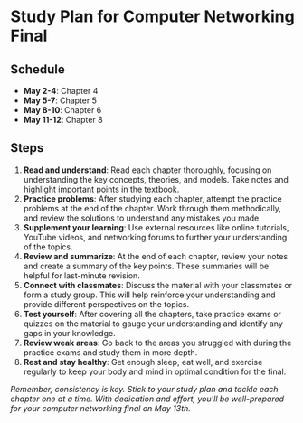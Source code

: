 # Study Plan for Computer Networking Final

## Schedule

- **May 2-4**: Chapter 4
- **May 5-7**: Chapter 5
- **May 8-10**: Chapter 6
- **May 11-12**: Chapter 8

## Steps

1. **Read and understand**: Read each chapter thoroughly, focusing on understanding the key concepts, theories, and models. Take notes and highlight important points in the textbook.
2. **Practice problems**: After studying each chapter, attempt the practice problems at the end of the chapter. Work through them methodically, and review the solutions to understand any mistakes you made.
3. **Supplement your learning**: Use external resources like online tutorials, YouTube videos, and networking forums to further your understanding of the topics.
4. **Review and summarize**: At the end of each chapter, review your notes and create a summary of the key points. These summaries will be helpful for last-minute revision.
5. **Connect with classmates**: Discuss the material with your classmates or form a study group. This will help reinforce your understanding and provide different perspectives on the topics.
6. **Test yourself**: After covering all the chapters, take practice exams or quizzes on the material to gauge your understanding and identify any gaps in your knowledge.
7. **Review weak areas**: Go back to the areas you struggled with during the practice exams and study them in more depth.
8. **Rest and stay healthy**: Get enough sleep, eat well, and exercise regularly to keep your body and mind in optimal condition for the final.

_Remember, consistency is key. Stick to your study plan and tackle each chapter one at a time. With dedication and effort, you'll be well-prepared for your computer networking final on May 13th._

